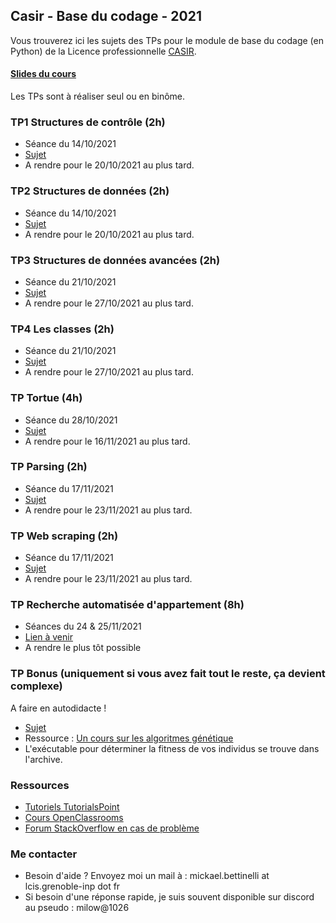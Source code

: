 ## Casir - Base du codage - 2021

Vous trouverez ici les sujets des TPs pour le module de base du codage (en Python) de la Licence professionnelle [CASIR](http://formations.univ-grenoble-alpes.fr/fr/catalogue/licence-professionnelle-DP/sciences-technologies-sante-STS/licence-professionnelle-metiers-de-l-informatique-conception-developpement-et-tests-de-logiciels-valence-program-licence-professionnelle-metiers-de-l-informatique-conception-developpement-et-tests-de-logiciels-casir-valence/parcours-codage-d-applications-et-de-systemes-informatiques-repartis-casir-valence-subprogram-parcours-codage-d-applications-et-de-systemes-informatiques-repartis-casir.html).

#### [Slides du cours](Documents/CoursPython.pdf)

Les TPs sont à réaliser seul ou en binôme.

### TP1 Structures de contrôle (2h)

+   Séance du 14/10/2021
+   [Sujet](Documents/TP1.zip)
+   A rendre pour le 20/10/2021 au plus tard.

### TP2 Structures de données (2h)

+   Séance du 14/10/2021
+   [Sujet](Documents/TP2.zip)
+   A rendre pour le 20/10/2021 au plus tard.

### TP3 Structures de données avancées (2h)

+   Séance du 21/10/2021
+   [Sujet](Documents/TP3.zip)
+   A rendre pour le 27/10/2021 au plus tard.

### TP4 Les classes (2h)

+   Séance du 21/10/2021
+   [Sujet](Documents/TP4/TP4_Casir_2020.pdf)
+   A rendre pour le 27/10/2021 au plus tard.

### TP Tortue (4h)

+   Séance du 28/10/2021
+   [Sujet](Documents/TP5.zip)
+   A rendre pour le 16/11/2021 au plus tard.

### TP Parsing (2h)

+   Séance du 17/11/2021
+   [Sujet](Documents/TP6.zip)
+   A rendre pour le 23/11/2021 au plus tard.


### TP Web scraping (2h)

+   Séance du 17/11/2021
+   [Sujet](Documents/TP7_Casir_2021.pdf)
+   A rendre pour le 23/11/2021 au plus tard.

### TP Recherche automatisée d'appartement (8h)

+   Séances du 24 & 25/11/2021
+   [Lien à venir]()
+   A rendre le plus tôt possible


### TP Bonus (uniquement si vous avez fait tout le reste, ça devient complexe)

A faire en autodidacte !

+   [Sujet](Documents/TPBonusAG.zip)
+   Ressource : [Un cours sur les algoritmes génétique](https://khayyam.developpez.com/articles/algo/genetic/)
+   L'exécutable pour déterminer la fitness de vos individus se trouve dans l'archive.


### Ressources

+   [Tutoriels TutorialsPoint](https://www.tutorialspoint.com/python/index.htm)
+   [Cours OpenClassrooms](https://openclassrooms.com/fr/courses/235344-apprenez-a-programmer-en-python)
+   [Forum StackOverflow en cas de problème](https://stackoverflow.com/)

### Me contacter

+ Besoin d'aide ? Envoyez moi un mail à : mickael.bettinelli at lcis.grenoble-inp dot fr
+ Si besoin d'une réponse rapide, je suis souvent disponible sur discord au pseudo : milow@1026


